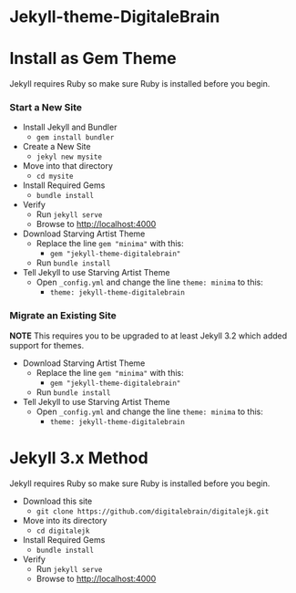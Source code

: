 # Jekyll-theme-DigitaleBrain

# Install as Gem Theme
Jekyll requires Ruby so make sure Ruby is installed before you begin.

### Start a New Site
- Install Jekyll and Bundler
  - `gem install bundler`
- Create a New Site
  - `jekyl new mysite`
- Move into that directory
  - `cd mysite`
- Install Required Gems
  - `bundle install`
- Verify
  - Run `jekyll serve`
  - Browse to [http://localhost:4000](http://localhost:4000)
- Download Starving Artist Theme
  - Replace the line `gem "minima"` with this:
    - `gem "jekyll-theme-digitalebrain"`
  - Run `bundle install`
- Tell Jekyll to use Starving Artist Theme
  - Open `_config.yml` and change the line `theme: minima` to this:
    - `theme: jekyll-theme-digitalebrain`


### Migrate an Existing Site
**NOTE** This requires you to be upgraded to at least Jekyll 3.2 which added support for themes.

- Download Starving Artist Theme
  - Replace the line `gem "minima"` with this:
    - `gem "jekyll-theme-digitalebrain"`
  - Run `bundle install`
- Tell Jekyll to use Starving Artist Theme
  - Open `_config.yml` and change the line `theme: minima` to this:
    - `theme: jekyll-theme-digitalebrain`

# Jekyll 3.x Method
Jekyll requires Ruby so make sure Ruby is installed before you begin.

- Download this site
  - `git clone https://github.com/digitalebrain/digitalejk.git`
- Move into its directory
  - `cd digitalejk`
- Install Required Gems
  - `bundle install`
- Verify
  - Run `jekyll serve`
  - Browse to [http://localhost:4000](http://localhost:4000)